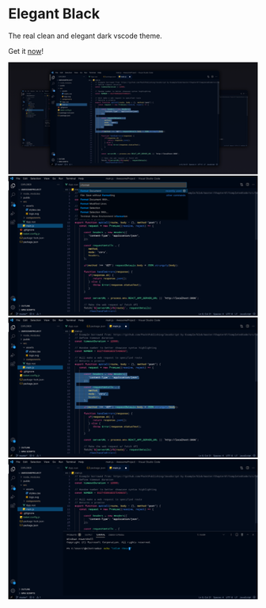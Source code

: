 # Elegant Black

The real clean and elegant dark vscode theme.

Get it [now](https://marketplace.visualstudio.com/items?itemName=iamjazzar.elegant-black)!


![Elegant Black windows](/images/0.png?raw=true)
![Elegant Black window 1](/images/1.png?raw=true)
![Elegant Black window 2](/images/2.png?raw=true)
![Elegant Black window 3](/images/3.png?raw=true)
